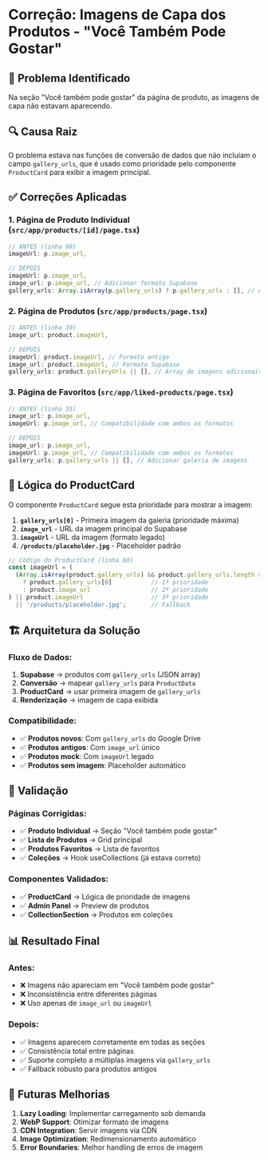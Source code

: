 # Correção: Imagens de Capa dos Produtos - "Você Também Pode Gostar"

## 🐛 **Problema Identificado**
Na seção "Você também pode gostar" da página de produto, as imagens de capa não estavam aparecendo.

## 🔍 **Causa Raiz**
O problema estava nas funções de conversão de dados que não incluíam o campo `gallery_urls`, que é usado como prioridade pelo componente `ProductCard` para exibir a imagem principal.

## ✅ **Correções Aplicadas**

### **1. Página de Produto Individual** (`src/app/products/[id]/page.tsx`)
```typescript
// ANTES (linha 98)
imageUrl: p.image_url,

// DEPOIS
imageUrl: p.image_url,
image_url: p.image_url, // Adicionar formato Supabase
gallery_urls: Array.isArray(p.gallery_urls) ? p.gallery_urls : [], // Adicionar gallery_urls
```

### **2. Página de Produtos** (`src/app/products/page.tsx`)
```typescript
// ANTES (linha 30)
image_url: product.imageUrl,

// DEPOIS
imageUrl: product.imageUrl, // Formato antigo
image_url: product.imageUrl, // Formato Supabase
gallery_urls: product.galleryUrls || [], // Array de imagens adicionais
```

### **3. Página de Favoritos** (`src/app/liked-products/page.tsx`)
```typescript
// ANTES (linha 35)
image_url: p.image_url,
imageUrl: p.image_url, // Compatibilidade com ambos os formatos

// DEPOIS
image_url: p.image_url,
imageUrl: p.image_url, // Compatibilidade com ambos os formatos
gallery_urls: p.gallery_urls || [], // Adicionar galeria de imagens
```

## 🎯 **Lógica do ProductCard**
O componente `ProductCard` segue esta prioridade para mostrar a imagem:

1. **`gallery_urls[0]`** - Primeira imagem da galeria (prioridade máxima)
2. **`image_url`** - URL da imagem principal do Supabase
3. **`imageUrl`** - URL da imagem (formato legado)
4. **`/products/placeholder.jpg`** - Placeholder padrão

```typescript
// Código do ProductCard (linha 60)
const imageUrl = (
  (Array.isArray(product.gallery_urls) && product.gallery_urls.length > 0) 
    ? product.gallery_urls[0]           // 1ª prioridade
    : product.image_url                 // 2ª prioridade  
) || product.imageUrl                   // 3ª prioridade
  || '/products/placeholder.jpg';       // Fallback
```

## 🏗️ **Arquitetura da Solução**

### **Fluxo de Dados:**
1. **Supabase** → produtos com `gallery_urls` (JSON array)
2. **Conversão** → mapear `gallery_urls` para `ProductData`
3. **ProductCard** → usar primeira imagem de `gallery_urls`
4. **Renderização** → imagem de capa exibida

### **Compatibilidade:**
- ✅ **Produtos novos**: Com `gallery_urls` do Google Drive
- ✅ **Produtos antigos**: Com `image_url` único
- ✅ **Produtos mock**: Com `imageUrl` legado
- ✅ **Produtos sem imagem**: Placeholder automático

## 🧪 **Validação**

### **Páginas Corrigidas:**
- ✅ **Produto Individual** → Seção "Você também pode gostar"
- ✅ **Lista de Produtos** → Grid principal
- ✅ **Produtos Favoritos** → Lista de favoritos
- ✅ **Coleções** → Hook useCollections (já estava correto)

### **Componentes Validados:**
- ✅ **ProductCard** → Lógica de prioridade de imagens
- ✅ **Admin Panel** → Preview de produtos
- ✅ **CollectionSection** → Produtos em coleções

## 📊 **Resultado Final**

### **Antes:**
- ❌ Imagens não apareciam em "Você também pode gostar"
- ❌ Inconsistência entre diferentes páginas
- ❌ Uso apenas de `image_url` ou `imageUrl`

### **Depois:**
- ✅ Imagens aparecem corretamente em todas as seções
- ✅ Consistência total entre páginas
- ✅ Suporte completo a múltiplas imagens via `gallery_urls`
- ✅ Fallback robusto para produtos antigos

## 🔄 **Futuras Melhorias**

1. **Lazy Loading**: Implementar carregamento sob demanda
2. **WebP Support**: Otimizar formato de imagens
3. **CDN Integration**: Servir imagens via CDN
4. **Image Optimization**: Redimensionamento automático
5. **Error Boundaries**: Melhor handling de erros de imagem
